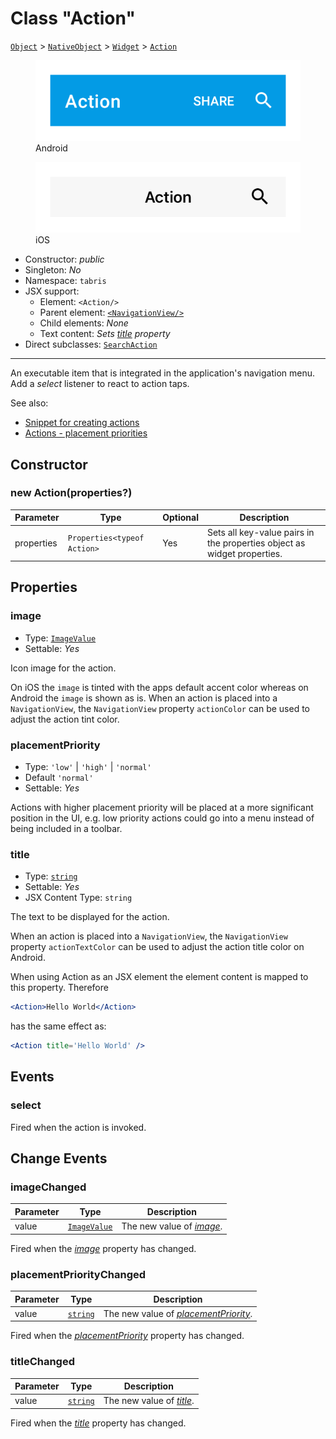 ---
---
# Class "Action"

<span style="white-space:nowrap;">[`Object`](https://developer.mozilla.org/en-US/docs/Web/JavaScript/Reference/Global_Objects/Object)</span> > <span style="white-space:nowrap;">[`NativeObject`](NativeObject.md)</span> > <span style="white-space:nowrap;">[`Widget`](Widget.md)</span> > <span style="white-space:nowrap;">[`Action`](Action.md)</span>

<div class="tabris-image"><figure><div><img srcset="img\android\Action.png 2x" src="img\android\Action.png" alt="Action on Android"/></div><figcaption>Android</figcaption></figure><figure><div><img srcset="img\ios\Action.png 2x" src="img\ios\Action.png" alt="Action on iOS"/></div><figcaption>iOS</figcaption></figure></div>

* Constructor: *public*
* Singleton: *No*
* Namespace: `tabris`
* JSX support:
  * Element: `<Action/>`
  * Parent element: [`<NavigationView/>`](NavigationView.md)
  * Child elements: *None*
  * Text content: *Sets [title](#title) property*
* Direct subclasses: <span style="white-space:nowrap;">[`SearchAction`](SearchAction.md)</span>
--------
An executable item that is integrated in the application's navigation menu. Add a *select* listener to react to action taps.


See also:

- [Snippet for creating actions](https://github.com/eclipsesource/tabris-js/tree/v3.0.0-beta2-dev.20190219+1046/snippets/navigationview-action.js)
- [Actions - placement priorities](https://github.com/eclipsesource/tabris-js/tree/v3.0.0-beta2-dev.20190219+1046/snippets/navigationview-action-placementpriority.js)

## Constructor

### new Action(properties?)

Parameter|Type|Optional|Description
-|-|-|-
properties | <span style="white-space:nowrap;">`Properties<typeof Action>`</span> | Yes | Sets all key-value pairs in the properties object as widget properties.

## Properties

### image


* Type: <span style="white-space:nowrap;">[`ImageValue`](../types.md#imagevalue)</span>
* Settable: *Yes*



Icon image for the action.

On iOS the `image` is tinted with the apps default accent color whereas on Android the `image` is shown as is. When an action is placed into a `NavigationView`, the `NavigationView` property `actionColor` can be used to adjust the action tint color.

### placementPriority


* Type: `'low'` | `'high'` | `'normal'`
* Default `'normal'`
* Settable: *Yes*



Actions with higher placement priority will be placed at a more significant position in the UI, e.g. low priority actions could go into a menu instead of being included in a toolbar.

### title


* Type: <span style="white-space:nowrap;">[`string`](https://developer.mozilla.org/en-US/docs/Web/JavaScript/Data_structures#String_type)</span>
* Settable: *Yes*
* JSX Content Type: `string`



The text to be displayed for the action.

When an action is placed into a `NavigationView`, the `NavigationView` property `actionTextColor` can be used to adjust the action title color on Android.

When using Action as an JSX element the element content is mapped to this property. Therefore
```jsx
<Action>Hello World</Action>
```
 has the same effect as:
```jsx
<Action title='Hello World' />
```



## Events

### select

Fired when the action is invoked.

## Change Events

### imageChanged

Parameter|Type|Description
-|-|-
value | <span style="white-space:nowrap;">[`ImageValue`](../types.md#imagevalue)</span> | The new value of [*image*](#image).

Fired when the [*image*](#image) property has changed.

### placementPriorityChanged

Parameter|Type|Description
-|-|-
value | <span style="white-space:nowrap;">[`string`](https://developer.mozilla.org/en-US/docs/Web/JavaScript/Data_structures#String_type)</span> | The new value of [*placementPriority*](#placementPriority).

Fired when the [*placementPriority*](#placementPriority) property has changed.

### titleChanged

Parameter|Type|Description
-|-|-
value | <span style="white-space:nowrap;">[`string`](https://developer.mozilla.org/en-US/docs/Web/JavaScript/Data_structures#String_type)</span> | The new value of [*title*](#title).

Fired when the [*title*](#title) property has changed.

